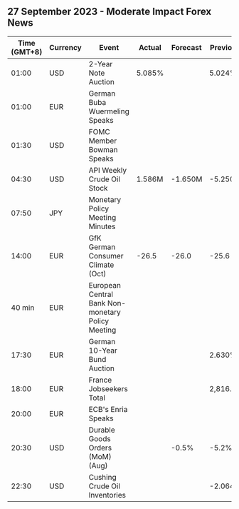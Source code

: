 ## 27 September 2023 - Moderate Impact Forex News

| Time (GMT+8) | Currency | Event | Actual | Forecast | Previous |
|------|----------|-------|--------|----------|----------|
| 01:00 | USD | 2-Year Note Auction | 5.085% |  | 5.024% |
| 01:00 | EUR | German Buba Wuermeling Speaks |  |  |  |
| 01:30 | USD | FOMC Member Bowman Speaks |  |  |  |
| 04:30 | USD | API Weekly Crude Oil Stock | 1.586M | -1.650M | -5.250M |
| 07:50 | JPY | Monetary Policy Meeting Minutes |  |  |  |
| 14:00 | EUR | GfK German Consumer Climate (Oct) | -26.5 | -26.0 | -25.6 |
| 40 min | EUR | European Central Bank Non-monetary Policy Meeting |  |  |  |
| 17:30 | EUR | German 10-Year Bund Auction |  |  | 2.630% |
| 18:00 | EUR | France Jobseekers Total |  |  | 2,816.6K |
| 20:00 | EUR | ECB's Enria Speaks |  |  |  |
| 20:30 | USD | Durable Goods Orders (MoM) (Aug) |  | -0.5% | -5.2% |
| 22:30 | USD | Cushing Crude Oil Inventories |  |  | -2.064M |
